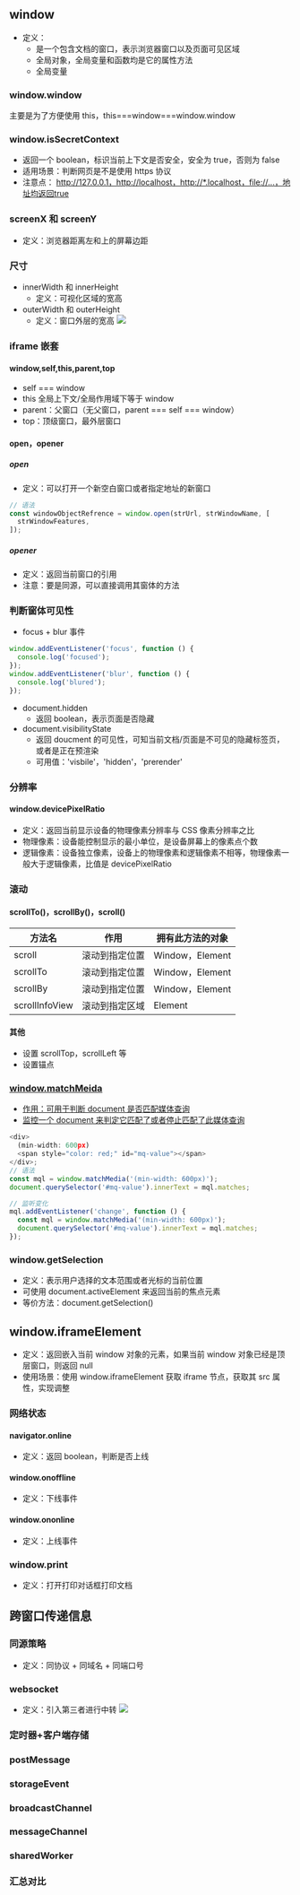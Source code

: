 ## window

- 定义：
  - 是一个包含文档的窗口，表示浏览器窗口以及页面可见区域
  - 全局对象，全局变量和函数均是它的属性方法
  - 全局变量

### window.window

主要是为了方便使用 this，this===window===window.window

### window.isSecretContext

- 返回一个 boolean，标识当前上下文是否安全，安全为 true，否则为 false
- 适用场景：判断网页是不是使用 https 协议
- 注意点： http://127.0.0.1，http://localhost，http://*.localhost，file://...，地址均返回true

### screenX 和 screenY

- 定义：浏览器距离左和上的屏幕边距

### 尺寸

- innerWidth 和 innerHeight
  - 定义：可视化区域的宽高
- outerWidth 和 outerHeight
  - 定义：窗口外层的宽高
    <img src='/images/05.png'/>

### iframe 嵌套

#### window,self,this,parent,top

- self === window
- this 全局上下文/全局作用域下等于 window
- parent：父窗口（无父窗口，parent === self === window）
- top：顶级窗口，最外层窗口

#### open，opener

##### open

- 定义：可以打开一个新空白窗口或者指定地址的新窗口

```js
// 语法
const windowObjectRefrence = window.open(strUrl, strWindowName, [
  strWindowFeatures,
]);
```

##### opener

- 定义：返回当前窗口的引用
- 注意：要是同源，可以直接调用其窗体的方法

### 判断窗体可见性

- focus + blur 事件

```js
window.addEventListener('focus', function () {
  console.log('focused');
});
window.addEventListener('blur', function () {
  console.log('blured');
});
```

- document.hidden
  - 返回 boolean，表示页面是否隐藏
- document.visibilityState
  - 返回 doucment 的可见性，可知当前文档/页面是不可见的隐藏标签页，或者是正在预渲染
  - 可用值：'visbile'，'hidden'，'prerender'

### 分辨率

#### window.devicePixelRatio

- 定义：返回当前显示设备的物理像素分辨率与 CSS 像素分辨率之比
- 物理像素：设备能控制显示的最小单位，是设备屏幕上的像素点个数
- 逻辑像素：设备独立像素，设备上的物理像素和逻辑像素不相等，物理像素一般大于逻辑像素，比值是 devicePixelRatio

### 滚动

#### scrollTo()，scrollBy()，scroll()

| 方法名         | 作用           | 拥有此方法的对象 |
| -------------- | -------------- | ---------------- |
| scroll         | 滚动到指定位置 | Window，Element  |
| scrollTo       | 滚动到指定位置 | Window，Element  |
| scrollBy       | 滚动到指定位置 | Window，Element  |
| scrollInfoView | 滚动到指定区域 | Element          |

#### 其他

- 设置 scrollTop，scrollLeft 等
- 设置锚点 <a href='#div'> <div id='div'></div>

### window.matchMeida

- 作用：可用于判断 document 是否匹配媒体查询
- 监控一个 document 来判定它匹配了或者停止匹配了此媒体查询

```js
<div>
  (min-width: 600px)
  <span style="color: red;" id="mq-value"></span>
</div>;
// 语法
const mql = window.matchMedia('(min-width: 600px)');
document.querySelector('#mq-value').innerText = mql.matches;

// 监听变化
mql.addEventListener('change', function () {
  const mql = window.matchMedia('(min-width: 600px)');
  document.querySelector('#mq-value').innerText = mql.matches;
});
```

### window.getSelection

- 定义：表示用户选择的文本范围或者光标的当前位置
- 可使用 document.activeElement 来返回当前的焦点元素
- 等价方法：document.getSelection()

## window.iframeElement

- 定义：返回嵌入当前 window 对象的元素，如果当前 window 对象已经是顶层窗口，则返回 null
- 使用场景：使用 window.iframeElement 获取 iframe 节点，获取其 src 属性，实现调整

### 网络状态

#### navigator.online

- 定义：返回 boolean，判断是否上线

#### window.onoffline

- 定义：下线事件

#### window.ononline

- 定义：上线事件

### window.print

- 定义：打开打印对话框打印文档

## 跨窗口传递信息

### 同源策略

- 定义：同协议 + 同域名 + 同端口号

### websocket

- 定义：引入第三者进行中转
  <img src='/images/06.png'/>

### 定时器+客户端存储

### postMessage

### storageEvent

### broadcastChannel

### messageChannel

### sharedWorker

### 汇总对比
